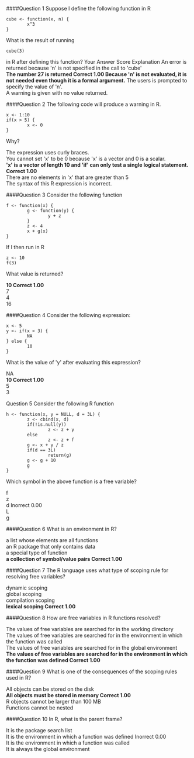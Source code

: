 
####Question 1
Suppose I define the following function in R
```
cube <- function(x, n) {
        x^3
}
```
What is the result of running
```
cube(3)
```
in R after defining this function?
Your Answer 		Score 	Explanation
An error is returned because 'n' is not specified in the call to 'cube' 			
**The number 27 is returned 	Correct 	1.00 	Because 'n' is not evaluated, it is not needed even though it is a formal argument.**
The users is prompted to specify the value of 'n'. 			
A warning is given with no value returned. 			
 	

####Question 2
The following code will produce a warning in R.
```
x <- 1:10
if(x > 5) {
        x <- 0
}
```
Why?
 
The expression uses curly braces. 			
You cannot set 'x' to be 0 because 'x' is a vector and 0 is a scalar. 			
**'x' is a vector of length 10 and 'if' can only test a single logical statement. 	Correct 	1.00** 	
There are no elements in 'x' that are greater than 5 			
The syntax of this R expression is incorrect. 			
 
####Question 3
Consider the following function
```
f <- function(x) {
        g <- function(y) {
                y + z
        }
        z <- 4
        x + g(x)
}
```
If I then run in R
```
z <- 10
f(3)
```
What value is returned?
 
**10 	Correct 	1.00** 	
7 			
4 			
16 			
 

####Question 4
Consider the following expression:
```
x <- 5
y <- if(x < 3) {
        NA
} else {
        10
}
```
What is the value of 'y' after evaluating this expression?
 
NA 			
**10 	Correct 	1.00** 	
5 			
3 			
 

Question 5
Consider the following R function
```
h <- function(x, y = NULL, d = 3L) {
        z <- cbind(x, d)
        if(!is.null(y))
                z <- z + y
        else
                z <- z + f
        g <- x + y / z
        if(d == 3L)
                return(g)
        g <- g + 10
        g
}
```
Which symbol in the above function is a free variable?
 
f 			
z 			
d 	Inorrect 	0.00 	
L 			
g 			
 

####Question 6
What is an environment in R?
 
a list whose elements are all functions 			
an R package that only contains data 			
a special type of function 			
**a collection of symbol/value pairs 	Correct 	1.00** 	
 	
####Question 7
The R language uses what type of scoping rule for resolving free variables?
 
dynamic scoping 			
global scoping 			
compilation scoping 			
**lexical scoping 	Correct 	1.00** 	
 	
####Question 8
How are free variables in R functions resolved?
 
The values of free variables are searched for in the working directory 			
The values of free variables are searched for in the environment in which the function was called 			
The values of free variables are searched for in the global environment 			
**The values of free variables are searched for in the environment in which the function was defined 	Correct 	1.00** 	
 	
####Question 9
What is one of the consequences of the scoping rules used in R?
 
All objects can be stored on the disk 			
**All objects must be stored in memory 	Correct 	1.00** 	
R objects cannot be larger than 100 MB 			
Functions cannot be nested 			
 	
####Question 10
In R, what is the parent frame?
 
It is the package search list 			
It is the environment in which a function was defined 	Inorrect 	0.00 	
It is the environment in which a function was called 			
It is always the global environment 			
 
